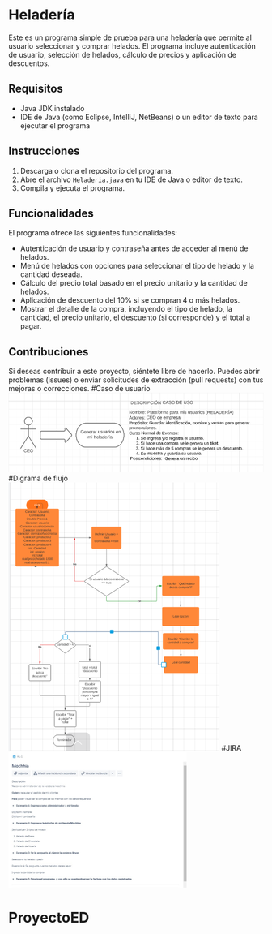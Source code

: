 # Heladería

Este es un programa simple de prueba para una heladería que permite al usuario seleccionar y comprar helados. El programa incluye autenticación de usuario, selección de helados, cálculo de precios y aplicación de descuentos.

## Requisitos

- Java JDK instalado
- IDE de Java (como Eclipse, IntelliJ, NetBeans) o un editor de texto para ejecutar el programa

## Instrucciones

1. Descarga o clona el repositorio del programa.
2. Abre el archivo `Heladeria.java` en tu IDE de Java o editor de texto.
3. Compila y ejecuta el programa.

## Funcionalidades

El programa ofrece las siguientes funcionalidades:

- Autenticación de usuario y contraseña antes de acceder al menú de helados.
- Menú de helados con opciones para seleccionar el tipo de helado y la cantidad deseada.
- Cálculo del precio total basado en el precio unitario y la cantidad de helados.
- Aplicación de descuento del 10% si se compran 4 o más helados.
- Mostrar el detalle de la compra, incluyendo el tipo de helado, la cantidad, el precio unitario, el descuento (si corresponde) y el total a pagar.

## Contribuciones

Si deseas contribuir a este proyecto, siéntete libre de hacerlo. Puedes abrir problemas (issues) o enviar solicitudes de extracción (pull requests) con tus mejoras o correcciones.
#Caso de usuario
![](img/CASO.png)
#Digrama de flujo
![](img/Diagra.png)
#JIRA
![](img/JIRA.png)
# ProyectoED
